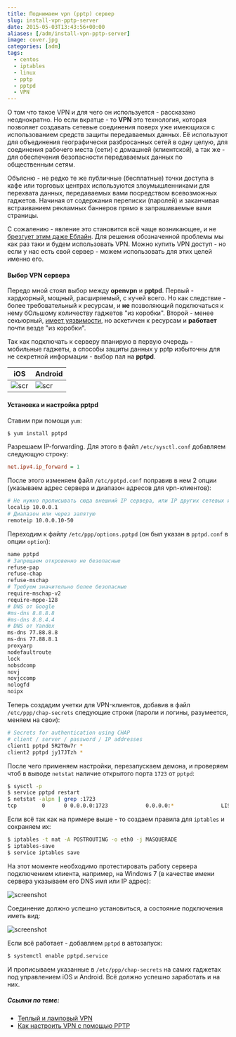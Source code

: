 ```yaml
---
title: Поднимаем vpn (pptp) сервер
slug: install-vpn-pptp-server
date: 2015-05-03T13:43:56+00:00
aliases: [/adm/install-vpn-pptp-server]
image: cover.jpg
categories: [adm]
tags:
  - centos
  - iptables
  - linux
  - pptp
  - pptpd
  - VPN
---
```


О том что такое VPN и для чего он используется - рассказано неоднократно. Но если вкратце - то **VPN** это технология, которая позволяет создавать сетевые соединения поверх уже имеющихся с использованием средств защиты передаваемых данных. Её используют для объединения географически разбросанных сетей в одну целую, для соединения рабочего места (сети) с домашней (клиентской), а так же - для обеспечения безопасности передаваемых данных по общественным сетям.

<!--more-->

Объясню - не редко те же публичные (бесплатные) точки доступа в кафе или торговых центрах используются злоумышленниками для перехвата данных, передаваемых вами посредством всевозможных гаджетов. Начиная от содержания переписки (паролей) и заканчивая встраиванием рекламных баннеров прямо в запрашиваемые вами страницы.

С сожалению - явление это становится всё чаще возникающее, и не [брезгует этим даже Еблайн](https://habr.com/post/257133/). Для решения обозначенной проблемы мы как раз таки и будем использовать VPN. Можно купить VPN доступ - но если у нас есть свой сервер - можем использовать для этих целей именно его.

#### Выбор VPN сервера

Передо мной стоял выбор между **openvpn** и **pptpd**. Первый - хардкорный, мощный, расширяемый, с кучей всего. Но как следствие - более требовательный к ресурсам, и **не** позволяющий подключаться к нему бОльшому количеству гаджетов "из коробки". Второй - менее секьюрный, [имеет уязвимости](https://ru.wikipedia.org/wiki/PPTP#.D0.91.D0.B5.D0.B7.D0.BE.D0.BF.D0.B0.D1.81.D0.BD.D0.BE.D1.81.D1.82.D1.8C_.D0.BF.D1.80.D0.BE.D1.82.D0.BE.D0.BA.D0.BE.D0.BB.D0.B0_PPTP), но аскетичен к ресурсам и **работает** почти везде "из коробки".

Так как подключать к серверу планирую в первую очередь - мобильные гаджеты, а способы защиты данных у pptp избыточны для не секретной информации - выбор пал на **pptpd**.

iOS | Android
--- | -------
![scr](https://hsto.org/webt/ey/h9/iu/eyh9iumvyikm1-xeqgxejlj32ui.jpeg) | ![scr](https://hsto.org/webt/sh/r0/d5/shr0d5nnp62fnme2ayoeaisrbxa.jpeg)

#### Установка и настройка pptpd

Ставим при помощи `yum`:

```bash
$ yum install pptpd
```

Разрешаем IP-forwarding. Для этого в файл `/etc/sysctl.conf` добавляем следующую строку:

```ini
net.ipv4.ip_forward = 1
```

После этого изменяем файл `/etc/pptpd.conf` поправив в нем 2 опции (указываем адрес сервера и диапазон адресов для vpn-клиентов):

```bash
# Не нужно прописывать сюда внешний IP сервера, или IP других сетевых интерфейсов сервера
localip 10.0.0.1
# Диапазон или через запятую
remoteip 10.0.0.10-50
```

Переходим к файлу `/etc/ppp/options.pptpd` (он был указан в `pptpd.conf` в опции `option`):

```bash
name pptpd
# Запрещаем откровенно не безопасные
refuse-pap
refuse-chap
refuse-mschap
# Требуем значительно более безопасные
require-mschap-v2
require-mppe-128
# DNS от Google
#ms-dns 8.8.8.8
#ms-dns 8.8.4.4
# DNS от Yandex
ms-dns 77.88.8.8
ms-dns 77.88.8.1
proxyarp
nodefaultroute
lock
nobsdcomp
novj
novjccomp
nologfd
noipx
```

Теперь создадим учетки для VPN-клиентов, добавив в файл `/etc/ppp/chap-secrets` следующие строки (пароли и логины, разумеется, меняем на свои):

```bash
# Secrets for authentication using CHAP
# client / server / password / IP addresses
client1 pptpd 5R2T0w7r *
client2 pptpd jy17JTzh *
```

После чего применяем настройки, перезапускаем демона, и проверяем чтоб в выводе `netstat` наличие открытого порта `1723` от `pptpd`:

```bash
$ sysctl -p
$ service pptpd restart
$ netstat -alpn | grep :1723
tcp        0      0 0.0.0.0:1723            0.0.0.0:*               LISTEN      25215/pptpd
```

Если всё так как на примере выше - то создаем правила для `iptables` и сохраняем их:

```bash
$ iptables -t nat -A POSTROUTING -o eth0 -j MASQUERADE
$ iptables-save
$ service iptables save
```

На этот моменте необходимо протестировать работу сервера подключением клиента, например, на Windows 7 (в качестве имени сервера указываем его DNS имя или IP адрес):

![screenshot](https://hsto.org/webt/iz/3n/29/iz3n29ag56o7_mywgznhxex57z8.jpeg)

Соединение должно успешно установиться, а состояние подключения иметь вид:

![screenshot](https://hsto.org/webt/_v/w3/98/_vw398z0-3bnccggmpyzyofnyba.jpeg)

Если всё работает - добавляем `pptpd` в автозапуск:

```bash
$ systemctl enable pptpd.service
```

И прописываем указанные в `/etc/ppp/chap-secrets` на самих гаджетах под управлением iOS и Android. Всё должно успешно заработать и на них.

##### Ссылки по теме:

- [Теплый и ламповый VPN](https://habr.com/post/153855/)
- [Как настроить VPN с помощью PPTP](https://www.digitalocean.com/community/tutorials/vpn-pptp-ru)
